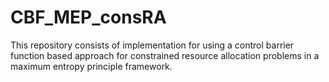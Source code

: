 # CBF_MEP_consRA
This repository consists of implementation for using a control barrier function based approach for constrained resource allocation problems in a maximum entropy principle framework.
